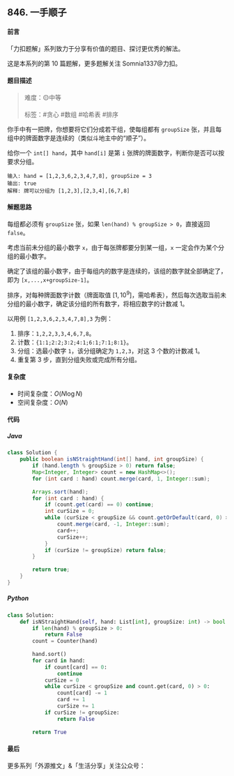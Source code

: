 ## 846. 一手顺子

#### 前言

「力扣题解」系列致力于分享有价值的题目、探讨更优秀的解法。

这是本系列的第 10 篇题解，更多题解关注 Somnia1337@力扣。

#### 题目描述

> 难度：🟡中等
>
> 标签：\#贪心 \#数组 \#哈希表 \#排序

你手中有一把牌，你想要将它们分成若干组，使每组都有 `groupSize` 张，并且每组中的牌面数字是连续的（类似斗地主中的“顺子”）。

给你一个 `int[] hand`，其中 `hand[i]` 是第 `i` 张牌的牌面数字，判断你是否可以按要求分组。

```text
输入: hand = [1,2,3,6,2,3,4,7,8], groupSize = 3
输出: true
解释: 牌可以分组为 [1,2,3],[2,3,4],[6,7,8] 
```

#### 解题思路

每组都必须有 `groupSize` 张，如果 `len(hand) % groupSize > 0`，直接返回 `false`。

考虑当前未分组的最小数字 `x`，由于每张牌都要分到某一组，`x` 一定会作为某个分组的最小数字。

确定了该组的最小数字，由于每组内的数字是连续的，该组的数字就全部确定了，即为 `[x,...,x+groupSize-1]`。

排序，对每种牌面数字计数（牌面取值 $[1, 10^9]$，需哈希表），然后每次选取当前未分组的最小数字，确定该分组的所有数字，将相应数字的计数减 1。

以用例 `[1,2,3,6,2,3,4,7,8],3` 为例：

1. 排序：`1,2,2,3,3,4,6,7,8`。
2. 计数：`{1:1;2:2;3:2;4:1;6:1;7:1;8:1}`。
3. 分组：选最小数字 `1`，该分组确定为 `1,2,3`，对这 3 个数的计数减 1。
4. 重复第 3 步，直到分组失败或完成所有分组。

#### 复杂度

- 时间复杂度：$O(N \log N)$
- 空间复杂度：$O(N)$

#### 代码

##### Java

```java
class Solution {
    public boolean isNStraightHand(int[] hand, int groupSize) {
        if (hand.length % groupSize > 0) return false;
        Map<Integer, Integer> count = new HashMap<>();
        for (int card : hand) count.merge(card, 1, Integer::sum);
		
        Arrays.sort(hand);
        for (int card : hand) {
            if (count.get(card) == 0) continue;
            int curSize = 0;
            while (curSize < groupSize && count.getOrDefault(card, 0) > 0) {
                count.merge(card, -1, Integer::sum);
                card++;
                curSize++;
            }
            if (curSize != groupSize) return false;
        }
		
        return true;
    }
}
```

##### Python

```python
class Solution:
    def isNStraightHand(self, hand: List[int], groupSize: int) -> bool:
        if len(hand) % groupSize > 0:
            return False
        count = Counter(hand)
        
        hand.sort()
        for card in hand:
            if count[card] == 0:
                continue
            curSize = 0
            while curSize < groupSize and count.get(card, 0) > 0:
                count[card] -= 1
                card += 1
                curSize += 1
            if curSize != groupSize:
                return False
        
        return True
```

#### 最后

更多系列「外源推文」&「生活分享」关注公众号：
